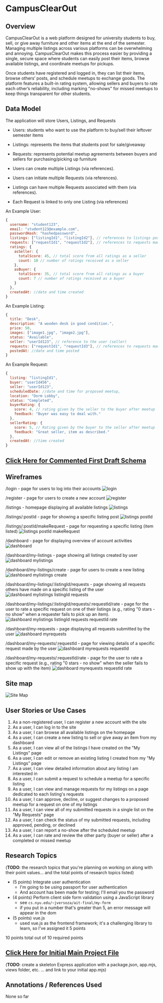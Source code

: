 

# CampusClearOut

## Overview

CampusClearOut is a web platform designed for university students to buy, sell, or give away furniture and other items at the end of the semester. Managing multiple listings across various platforms can be overwhelming and annoying. CampusClearOut makes this process easier by providing a single, secure space where students can easily post their items, browse available listings, and coordinate meetups for pickups.

Once students have registered and logged in, they can list their items, browse others’ posts, and schedule meetups to exchange goods. The platform features a built-in rating system, allowing sellers and buyers to rate each other’s reliability, including marking "no-shows" for missed meetups to keep things transparent for other students.

## Data Model

The application will store Users, Listings, and Requests
* Users: students who want to use the platform to buy/sell their leftover semester items
* Listings: represents the items that students post for sale/giveaway
* Requests: represents potential meetup agreements between buyers and sellers for purchasing/picking up  furniture

* Users can create multiple Listings (via references).
* Users can initiate multiple Requests (via references).
* Listings can have multiple Requests associated with them (via references).
* Each Request is linked to only one Listing (via references) 


An Example User:

```javascript
{
  username: "student123",
  email: "student123@example.com",
  passwordHash: "hashedpassword",
  listings: ["listingId1", "listingId2"], // references to listings posted by user
  requests: ["requestId1", "requestId2"], // references to requests made by user
  ratings: {
    asSeller: {
      totalScore: 45, // total score from all ratings as a seller
      count: 10 // number of ratings received as a seller
    },
    asBuyer: {
      totalScore: 35, // total score from all ratings as a buyer
      count: 7 // number of ratings received as a buyer
    }
  },
  createdAt: //date and time created
}

```

An Example Listing:

```javascript
{
  title: "Desk",
  description: "A wooden desk in good condition.",
  price: 50,
  images: ["image1.jpg", "image2.jpg"],
  status: "Available",
  seller: "userId123", // reference to the user (seller)
  requests: ["requestId1", "requestId3"], // references to requests made for this listing
  postedAt: //date and time posted
}

```

An Example Request:

```javascript
{
  listing: "listingId1", 
  buyer: "userId456", 
  seller: "userId123", 
  scheduledDate: //date and time for proposed meetup,
  location: "Dorm Lobby",
  status: "Completed",
  buyerRating: {
    score: 4, // rating given by the seller to the buyer after meetup
    feedback: "Buyer was easy to deal with."
  },
  sellerRating: {
    score: 5, // Rating given by the buyer to the seller after meetup
    feedback: "Great seller, item as described."
  },
  createdAt: //time created 
}

```

## [Click Here for Commented First Draft Schema](db.mjs) 


## Wireframes

/login - page for users to log into their accounts
![login](documentation/login.png)

/register - page for users to create a new account
![register](documentation/register.png)

/listings - homepage displaying all available listings
![listings](documentation/listings.png)

/listings/:postId - page for showing a specific listing post
![listings postId](documentation/listingspostId.png)

/listings/:postId/makeRequest - page for requesting a specific listing (item listed)
![listings postId makeRequest](documentation/listingspostIdmakeRequest.png)

/dashboard - page for displaying overview of account activities
![dashboard](documentation/dashboard.png)

/dashboard/my-listings - page showing all listings created by user
![dashboard mylistings](documentation/dashboardmylistings.png)

/dashboard/my-listings/create - page for users to create a new listing
![dashboard mylistings create](documentation/dashboardmylistingscreate.png)

/dashboard/my-listings/:listingId/requests - page showing all requests others have made on a specific listing of the user
![dashboard mylistings listingId requests](documentation/dashboardmylistingslistingIdrequests.png)

/dashboard/my-listings/:listingId/requests/:requestId/rate - page for the user to rate a specific request on one of their listings (e.g., rating "0 stars - no show" when a requester fails to pick up an item).
![dashboard mylistings listingId requests requestId rate](documentation/dashboardmyrequestsrequestIdrate.png)

/dashboard/my-requests - page displaying all requests submitted by the user
![dashboard myrequests](documentation/dashboardmyrequests.png)

/dashboard/my-requests/:requestId - page for viewing details of a specific request made by the user
![dashboard myrequests requestId](documentation/dashboardmyrequestsrequestId.png)

/dashboard/my-requests/:requestId/rate - page for the user to rate a specific request (e.g., rating "0 stars - no show" when the seller fails to show up with the item)
![dashboard myrequests requestId rate](documentation/dashboardmyrequestsrequestIdrate.png)


## Site map
![Site Map](documentation/site-map.png)


## User Stories or Use Cases

1. As a non-registered user, I can register a new account with the site
2. As a user, I can log in to the site
3. As a user, I can browse all available listings on the homepage
4. As a user, I can create a new listing to sell or give away an item from my dashboard
5. As a user, I can view all of the listings I have created on the "My Listings" page
6. As a user, I can edit or remove an existing listing I created from my "My Listings" page
7. As a user, I can view detailed information about any listing I am interested in
8. As a user, I can submit a request to schedule a meetup for a specific listing
9. As a user, I can view and manage requests for my listings on a page dedicated to each listing's requests
10. As a user, I can approve, decline, or suggest changes to a proposed meetup for a request on one of my listings
11. As a user, I can view all of my submitted requests in a single list on the "My Requests" page
12. As a user, I can check the status of my submitted requests, including approved, pending, or declined
13. As a user, I can report a no-show after the scheduled meetup
14. As a user, I can rate and review the other party (buyer or seller) after a completed or missed meetup


## Research Topics

(__TODO__: the research topics that you're planning on working on along with their point values... and the total points of research topics listed)

* (5 points) Integrate user authentication
    * I'm going to be using passport for user authentication
    * And account has been made for testing; I'll email you the password
* (4 points) Perform client side form validation using a JavaScript library
    * see <code>cs.nyu.edu/~jversoza/ait-final/my-form</code>
    * if you put in a number that's greater than 5, an error message will appear in the dom
* (5 points) vue.js
    * used vue.js as the frontend framework; it's a challenging library to learn, so I've assigned it 5 points

10 points total out of 10 required points 


## [Click Here for Initial Main Project File](app.mjs) 

(__TODO__: create a skeleton Express application with a package.json, app.mjs, views folder, etc. ... and link to your initial app.mjs)

## Annotations / References Used

None so far